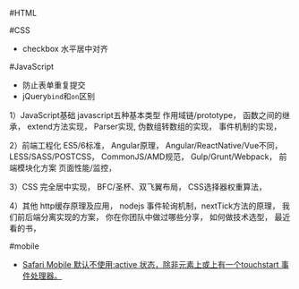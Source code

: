 #HTML



#CSS
+ checkbox 水平居中对齐


#JavaScript
+ 防止表单重复提交
+ jQuery`bind`和`on`区别



1）JavaScript基础
javascript五种基本类型
作用域链/prototype，
函数之间的继承，
extend方法实现，
Parser实现,
伪数组转数组的实现，
事件机制的实现，

2）前端工程化
ES5/6标准，
Angular原理，
Angular/ReactNative/Vue不同，
LESS/SASS/POSTCSS，
CommonJS/AMD规范，
Gulp/Grunt/Webpack，
前端模块化方案
页面性能/监控，

3）CSS
完全居中实现，
BFC/圣杯、双飞翼布局，
CSS选择器权重算法，

4）其他
http缓存原理及应用，
nodejs 事件轮询机制，nextTick方法的原理，
我们前后端分离实现的方案，
你在你团队中做过哪些分享，
如何做技术选型，
最近看的书，

#mobile
+ [Safari Mobile 默认不使用:active 状态，除非元素上或<body>上有一个touchstart 事件处理器。](http://www.zhuowenli.com/diary/frontend-mobile-bug-notes.html)